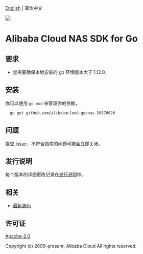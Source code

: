 [English](README.md) | 简体中文

![](https://aliyunsdk-pages.alicdn.com/icons/AlibabaCloud.svg)

# Alibaba Cloud NAS SDK for Go

## 要求
- 您需要确保本地安装的 go 环境版本大于 1.12.0.

## 安装
你可以使用 `go mod` 来管理你的依赖，
```sh
  go get github.com/alibabacloud-go/nas-20170626
```

## 问题
[提交 Issue](https://github.com/aliyun/alibabacloud-sdk/issues/new)，不符合指南的问题可能会立即关闭。

## 发行说明
每个版本的详细更改记录在[发行说明](./ChangeLog.txt)中。

## 相关
* [最新源码](https://github.com/aliyun/alibabacloud-sdk/)

## 许可证
[Apache-2.0](http://www.apache.org/licenses/LICENSE-2.0)

Copyright (c) 2009-present, Alibaba Cloud All rights reserved.
